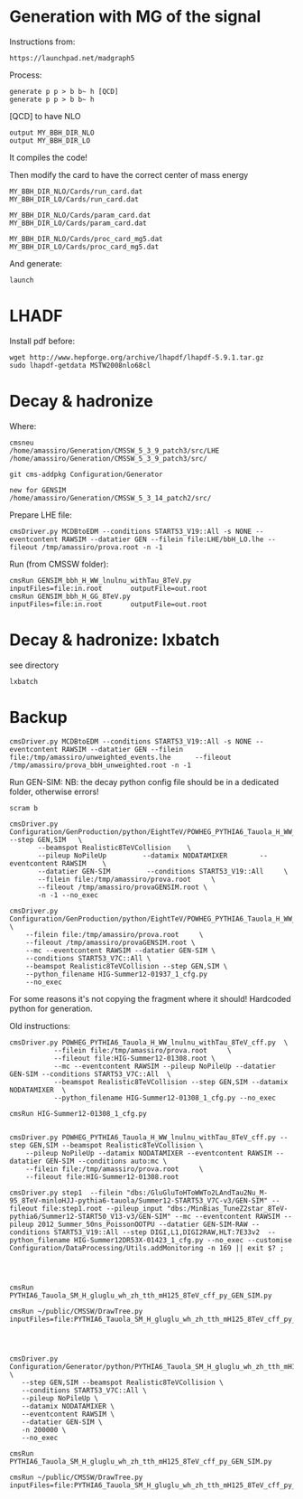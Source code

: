 Generation with MG of the signal
=======

Instructions from:

    https://launchpad.net/madgraph5

Process:

    generate p p > b b~ h [QCD]
    generate p p > b b~ h

[QCD] to have NLO

    output MY_BBH_DIR_NLO
    output MY_BBH_DIR_LO

It compiles the code!

Then modify the card to have the correct center of mass energy

    MY_BBH_DIR_NLO/Cards/run_card.dat
    MY_BBH_DIR_LO/Cards/run_card.dat

    MY_BBH_DIR_NLO/Cards/param_card.dat
    MY_BBH_DIR_LO/Cards/param_card.dat

    MY_BBH_DIR_NLO/Cards/proc_card_mg5.dat
    MY_BBH_DIR_LO/Cards/proc_card_mg5.dat


And generate:

    launch

    
LHADF
=======

Install pdf before:

    wget http://www.hepforge.org/archive/lhapdf/lhapdf-5.9.1.tar.gz
    sudo lhapdf-getdata MSTW2008nlo68cl
    

Decay & hadronize
=======

Where:

    cmsneu
    /home/amassiro/Generation/CMSSW_5_3_9_patch3/src/LHE
    /home/amassiro/Generation/CMSSW_5_3_9_patch3/src/

    git cms-addpkg Configuration/Generator

    new for GENSIM
    /home/amassiro/Generation/CMSSW_5_3_14_patch2/src/

Prepare LHE file:

    cmsDriver.py MCDBtoEDM --conditions START53_V19::All -s NONE --eventcontent RAWSIM --datatier GEN --filein file:LHE/bbH_LO.lhe --fileout /tmp/amassiro/prova.root -n -1


Run (from CMSSW folder):

    cmsRun GENSIM_bbh_H_WW_lnulnu_withTau_8TeV.py   inputFiles=file:in.root       outputFile=out.root
    cmsRun GENSIM_bbh_H_GG_8TeV.py                  inputFiles=file:in.root       outputFile=out.root


Decay & hadronize: lxbatch
=======

see directory

    lxbatch


Backup
=======


    cmsDriver.py MCDBtoEDM --conditions START53_V19::All -s NONE --eventcontent RAWSIM --datatier GEN --filein file:/tmp/amassiro/unweighted_events.lhe      --fileout /tmp/amassiro/prova_bbH_unweighted.root -n -1
    

    
Run GEN-SIM:
NB: the decay python config file should be in a dedicated folder, otherwise errors!

    scram b

    cmsDriver.py Configuration/GenProduction/python/EightTeV/POWHEG_PYTHIA6_Tauola_H_WW_lnulnu_withTau_8TeV_cff.py   --step GEN,SIM   \
           --beamspot Realistic8TeVCollision    \
           --pileup NoPileUp         --datamix NODATAMIXER        --eventcontent RAWSIM    \
           --datatier GEN-SIM         --conditions START53_V19::All     \
           --filein file:/tmp/amassiro/prova.root     \
           --fileout /tmp/amassiro/provaGENSIM.root \
           -n -1 --no_exec

    cmsDriver.py Configuration/GenProduction/python/EightTeV/POWHEG_PYTHIA6_Tauola_H_WW_lnulnu_withTau_8TeV_cff.py \
        --filein file:/tmp/amassiro/prova.root     \
        --fileout /tmp/amassiro/provaGENSIM.root \
        --mc --eventcontent RAWSIM --datatier GEN-SIM \
        --conditions START53_V7C::All \
        --beamspot Realistic8TeVCollision --step GEN,SIM \              
        --python_filename HIG-Summer12-01937_1_cfg.py 
        --no_exec

For some reasons it's not copying the fragment where it should!
Hardcoded python for generation.


Old instructions:


    cmsDriver.py POWHEG_PYTHIA6_Tauola_H_WW_lnulnu_withTau_8TeV_cff.py  \
               --filein file:/tmp/amassiro/prova.root     \
               --fileout file:HIG-Summer12-01308.root \
               --mc --eventcontent RAWSIM --pileup NoPileUp --datatier GEN-SIM --conditions START53_V7C::All  \
               --beamspot Realistic8TeVCollision --step GEN,SIM --datamix NODATAMIXER  \
               --python_filename HIG-Summer12-01308_1_cfg.py --no_exec
    
    cmsRun HIG-Summer12-01308_1_cfg.py
    
    
    cmsDriver.py POWHEG_PYTHIA6_Tauola_H_WW_lnulnu_withTau_8TeV_cff.py --step GEN,SIM --beamspot Realistic8TeVCollision \
        --pileup NoPileUp --datamix NODATAMIXER --eventcontent RAWSIM --datatier GEN-SIM --conditions auto:mc \
        --filein file:/tmp/amassiro/prova.root     \
        --fileout file:HIG-Summer12-01308.root
    
    cmsDriver.py step1  --filein "dbs:/GluGluToHToWWTo2LAndTau2Nu_M-95_8TeV-minloHJJ-pythia6-tauola/Summer12-START53_V7C-v3/GEN-SIM" --fileout file:step1.root --pileup_input "dbs:/MinBias_TuneZ2star_8TeV-pythia6/Summer12-START50_V13-v3/GEN-SIM" --mc --eventcontent RAWSIM --pileup 2012_Summer_50ns_PoissonOOTPU --datatier GEN-SIM-RAW --conditions START53_V19::All --step DIGI,L1,DIGI2RAW,HLT:7E33v2  --python_filename HIG-Summer12DR53X-01423_1_cfg.py --no_exec --customise Configuration/DataProcessing/Utils.addMonitoring -n 169 || exit $? ; 

    
    
    
    cmsRun PYTHIA6_Tauola_SM_H_gluglu_wh_zh_tth_mH125_8TeV_cff_py_GEN_SIM.py

    cmsRun ~/public/CMSSW/DrawTree.py inputFiles=file:PYTHIA6_Tauola_SM_H_gluglu_wh_zh_tth_mH125_8TeV_cff_py_GEN_SIM.root




    cmsDriver.py Configuration/Generator/python/PYTHIA6_Tauola_SM_H_gluglu_wh_zh_tth_mH125_8TeV_cff.py \
       --step GEN,SIM --beamspot Realistic8TeVCollision \
       --conditions START53_V7C::All \
       --pileup NoPileUp \
       --datamix NODATAMIXER \
       --eventcontent RAWSIM \
       --datatier GEN-SIM \
       -n 200000 \
       --no_exec

    cmsRun PYTHIA6_Tauola_SM_H_gluglu_wh_zh_tth_mH125_8TeV_cff_py_GEN_SIM.py

    cmsRun ~/public/CMSSW/DrawTree.py inputFiles=file:PYTHIA6_Tauola_SM_H_gluglu_wh_zh_tth_mH125_8TeV_cff_py_GEN_SIM.root




